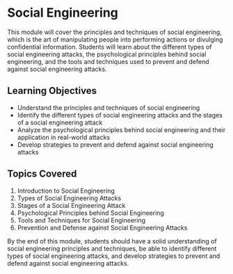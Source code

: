 # Social Engineering

This module will cover the principles and techniques of social engineering, which is the art of manipulating people into performing actions or divulging confidential information. Students will learn about the different types of social engineering attacks, the psychological principles behind social engineering, and the tools and techniques used to prevent and defend against social engineering attacks.

## Learning Objectives

- Understand the principles and techniques of social engineering
- Identify the different types of social engineering attacks and the stages of a social engineering attack
- Analyze the psychological principles behind social engineering and their application in real-world attacks
- Develop strategies to prevent and defend against social engineering attacks

## Topics Covered

1. Introduction to Social Engineering
2. Types of Social Engineering Attacks
3. Stages of a Social Engineering Attack
4. Psychological Principles behind Social Engineering
5. Tools and Techniques for Social Engineering
6. Prevention and Defense against Social Engineering Attacks

By the end of this module, students should have a solid understanding of social engineering principles and techniques, be able to identify different types of social engineering attacks, and develop strategies to prevent and defend against social engineering attacks.
